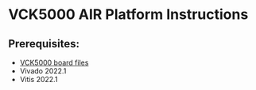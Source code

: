 # VCK5000 AIR Platform Instructions

## Prerequisites:

- [VCK5000 board files](https://www.xilinx.com/bin/public/openDownload?filename=VCK5000_board_files_cips.zip)
- Vivado 2022.1
- Vitis 2022.1
